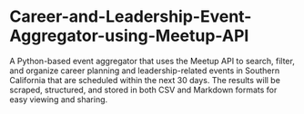 # Career-and-Leadership-Event-Aggregator-using-Meetup-API
A Python-based event aggregator that uses the Meetup API to search, filter, and organize career planning and leadership-related events in Southern California that are scheduled within the next 30 days. The results will be scraped, structured, and stored in both CSV and Markdown formats for easy viewing and sharing.

